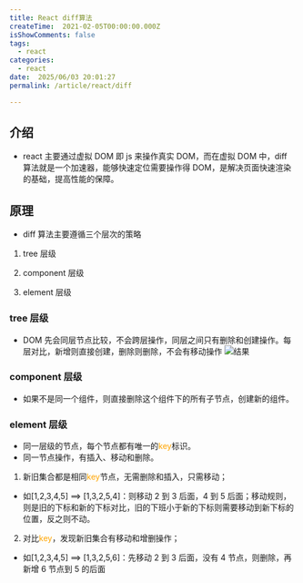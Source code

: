 ```yaml
---
title: React diff算法
createTime:  2021-02-05T00:00:00.000Z
isShowComments: false
tags:
  - react
categories:
  - react
date:  2025/06/03 20:01:27
permalink: /article/react/diff

---
```


## 介绍

-   react 主要通过虚拟 DOM 即 js 来操作真实 DOM，而在虚拟 DOM 中，diff 算法就是一个加速器，能够快速定位需要操作得 DOM，是解决页面快速渲染的基础，提高性能的保障。

## 原理

-   diff 算法主要遵循三个层次的策略

1. tree 层级

2. component 层级

3. element 层级

### tree 层级

-   DOM 先会同层节点比较，不会跨层操作，同层之间只有删除和创建操作。每层对比，新增则直接创建，删除则删除，不会有移动操作
    ![结果](/img/react/diff_tree.jpg)

### component 层级

-   如果不是同一个组件，则直接删除这个组件下的所有子节点，创建新的组件。

### element 层级

-   同一层级的节点，每个节点都有唯一的<font color="orange">key</font>标识。
-   同一节点操作，有插入、移动和删除。

1. 新旧集合都是相同<font color="orange">key</font>节点，无需删除和插入，只需移动；

-   如[1,2,3,4,5] ==> [1,3,2,5,4]：则移动 2 到 3 后面，4 到 5 后面；移动规则，则是旧的下标和新的下标对比，旧的下班小于新的下标则需要移动到新下标的位置，反之则不动。

2. 对比<font color="orange">key</font>，发现新旧集合有移动和增删操作；

-   如[1,2,3,4,5] ==> [1,3,2,5,6]：先移动 2 到 3 后面，没有 4 节点，则删除，再新增 6 节点到 5 的后面
